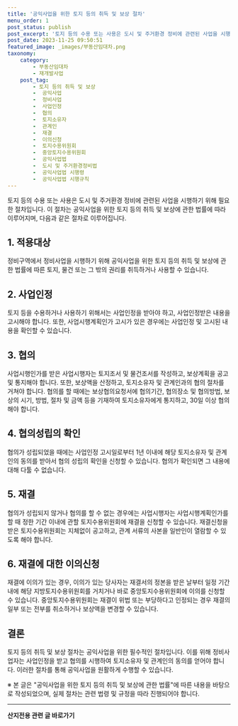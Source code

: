 ```yaml
---
title: '공익사업을 위한 토지 등의 취득 및 보상 절차'
menu_order: 1
post_status: publish
post_excerpt: '토지 등의 수용 또는 사용은 도시 및 주거환경 정비에 관련된 사업을 시행하기 위해 필요한 절차입니다. 이 절차는 공익사업을 위한 토지 등의 취득 및 보상에 관한 법률에 따라 이루어지며, 다음과 같은 절차로 이루어집니다.'
post_date: 2023-11-25 09:50:51
featured_image: _images/부동산임대차.png
taxonomy:
    category:
        - 부동산임대차
        - 재개발사업
    post_tag:
        - 토지 등의 취득 및 보상
        -  공익사업
        -  정비사업
        -  사업인정
        -  협의
        -  토지소유자
        -  관계인
        -  재결
        -  이의신청
        -  토지수용위원회
        -  중앙토지수용위원회
        -  공익사업법
        -  도시 및 주거환경정비법
        -  공익사업법 시행령
        -  공익사업법 시행규칙
---
```



토지 등의 수용 또는 사용은 도시 및 주거환경 정비에 관련된 사업을 시행하기 위해 필요한 절차입니다. 이 절차는 공익사업을 위한 토지 등의 취득 및 보상에 관한 법률에 따라 이루어지며, 다음과 같은 절차로 이루어집니다.

## 1. 적용대상

정비구역에서 정비사업을 시행하기 위해 공익사업을 위한 토지 등의 취득 및 보상에 관한 법률에 따른 토지, 물건 또는 그 밖의 권리를 취득하거나 사용할 수 있습니다.

## 2. 사업인정

토지 등을 수용하거나 사용하기 위해서는 사업인정을 받아야 하고, 사업인정받은 내용을 고시해야 합니다. 또한, 사업시행계획인가 고시가 있은 경우에는 사업인정 및 고시된 내용을 확인할 수 있습니다.

## 3. 협의

사업시행인가를 받은 사업시행자는 토지조서 및 물건조서를 작성하고, 보상계획을 공고 및 통지해야 합니다. 또한, 보상액을 산정하고, 토지소유자 및 관계인과의 협의 절차를 거쳐야 합니다. 협의를 할 때에는 보상협의요청서에 협의기간, 협의장소 및 협의방법, 보상의 시기, 방법, 절차 및 금액 등을 기재하여 토지소유자에게 통지하고, 30일 이상 협의해야 합니다.

## 4. 협의성립의 확인

협의가 성립되었을 때에는 사업인정 고시일로부터 1년 이내에 해당 토지소유자 및 관계인의 동의를 받아서 협의 성립의 확인을 신청할 수 있습니다. 협의가 확인되면 그 내용에 대해 다툴 수 없습니다.

## 5. 재결

협의가 성립되지 않거나 협의를 할 수 없는 경우에는 사업시행자는 사업시행계획인가를 할 때 정한 기간 이내에 관할 토지수용위원회에 재결을 신청할 수 있습니다. 재결신청을 받은 토지수용위원회는 지체없이 공고하고, 관계 서류의 사본을 일반인이 열람할 수 있도록 해야 합니다.

## 6. 재결에 대한 이의신청

재결에 이의가 있는 경우, 이의가 있는 당사자는 재결서의 정본을 받은 날부터 일정 기간 내에 해당 지방토지수용위원회를 거치거나 바로 중앙토지수용위원회에 이의를 신청할 수 있습니다. 중앙토지수용위원회는 재결이 위법 또는 부당하다고 인정되는 경우 재결의 일부 또는 전부를 취소하거나 보상액을 변경할 수 있습니다.

## 결론

토지 등의 취득 및 보상 절차는 공익사업을 위한 필수적인 절차입니다. 이를 위해 정비사업자는 사업인정을 받고 협의를 시행하여 토지소유자 및 관계인의 동의를 얻어야 합니다. 이러한 절차를 통해 공익사업을 원활하게 수행할 수 있습니다.

※ 본 글은 "공익사업을 위한 토지 등의 취득 및 보상에 관한 법률"에 따른 내용을 바탕으로 작성되었으며, 실제 절차는 관련 법령 및 규정을 따라 진행되어야 합니다.
<!-- wp:separator -->
<hr class="wp-block-separator has-alpha-channel-opacity"/>
<!-- /wp:separator -->

<!-- wp:group {"backgroundColor":"base","layout":{"type":"constrained"}} -->
<div class="wp-block-group has-base-background-color has-background"><!-- wp:paragraph {"align":"center","fontSize":"medium"} -->
<p class="has-text-align-center has-large-font-size"><strong>산지전용 관련 글 바로가기</strong></p>
<!-- /wp:paragraph -->


<!-- wp:latest-posts
{"categories":[{"id":23287,"count":19,"description":"","link":"https://uknowlaw.com/category/%ec%82%b0%ec%a7%80%ec%a0%84%ec%9a%a9/","name":"산지전용","slug":"산지전용","taxonomy":"category","parent":0,"meta":[],"_links":{"self":[{"href":"https://uknowlaw.com/wp-json/wp/v2/categories/23287"}],"collection":[{"href":"https://uknowlaw.com/wp-json/wp/v2/categories"}],"about":[{"href":"https://uknowlaw.com/wp-json/wp/v2/taxonomies/category"}],"wp:post_type":[{"href":"https://uknowlaw.com/wp-json/wp/v2/posts?categories=23287"}],"curies":[{"name":"wp","href":"https://api.w.org/{rel}","templated":true}]}}],"postsToShow":100,"excerptLength":28,"postLayout":"grid","columns":2,"featuredImageAlign":"left","featuredImageSizeSlug":"large","fontSize":"small"} /--></div>
<!-- /wp:group -->